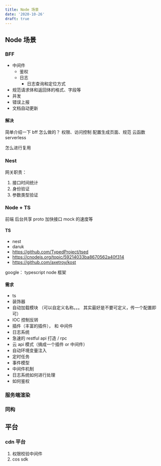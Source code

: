 ```yaml
---
title: Node 场景
date: '2020-10-26'
draft: true
---
```


## Node 场景

### BFF

- 中间件
  - 鉴权
  - 日志
    - 日志查询和定位方式
- 规范请求体和返回体的格式、字段等
- 并发
- 错误上报
- 文档自动更新

#### 解决

简单介绍一下 bff 怎么做的？
权限、访问控制
配置生成页面、规范
云函数 serverless

怎么进行复用

### Nest

网关职责：

1. 接口时间统计
2. 身份验证
3. 参数类型验证

### Node + TS

前端 后台共享 proto 加快接口 mock 的速度等

#### TS

- nest
- daruk
- https://github.com/TypedProject/tsed
- https://cnodejs.org/topic/59214033ba8670562a40f314
- https://github.com/axetroy/kost

google： typescript node 框架

#### 需求

- ts
- 装饰器
- 自动加载模块 （可以自定义名称。。。 其实最好是不要可定义，传一个配置即可）
- IOC 控制反转
- 插件（丰富的插件）， 和 中间件
- 日志系统
- 急速的 restful api 打造 / rpc
- 云 api 模式（搞成一个插件 or 中间件）
- 自动环境变量注入
- 定时任务
- 事件模型
- 中间件机制
- 日志系统如何进行处理
- 如何鉴权

### 服务端渲染

### 同构

## 平台

### cdn 平台

1. 权限校验中间件
2. cos sdk
